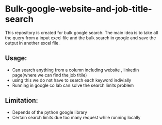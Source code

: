 # Bulk-google-website-and-job-title-search
This repository is created for bulk google search. The main idea is to take all the query from a input excel file and
the bulk search in google and save the output in another excel file.
## Usage:
* Can search anything from a column including website , linkedin page(where we can find the job titile)
* using this we do not have to search each keyword indivially 
* Running in google co lab can solve the search limits problem 
## Limitation:
* Depends of the python google library 
* Certain search limits due too many request while running locally 
